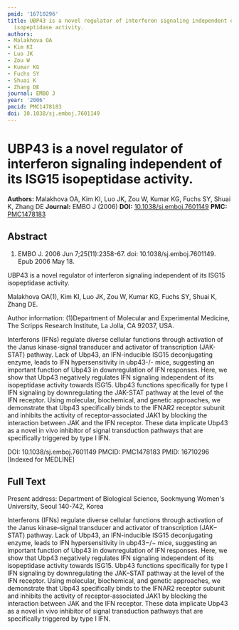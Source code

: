 ```yaml
---
pmid: '16710296'
title: UBP43 is a novel regulator of interferon signaling independent of its ISG15
  isopeptidase activity.
authors:
- Malakhova OA
- Kim KI
- Luo JK
- Zou W
- Kumar KG
- Fuchs SY
- Shuai K
- Zhang DE
journal: EMBO J
year: '2006'
pmcid: PMC1478183
doi: 10.1038/sj.emboj.7601149
---
```


# UBP43 is a novel regulator of interferon signaling independent of its ISG15 isopeptidase activity.
**Authors:** Malakhova OA, Kim KI, Luo JK, Zou W, Kumar KG, Fuchs SY, Shuai K, Zhang DE
**Journal:** EMBO J (2006)
**DOI:** [10.1038/sj.emboj.7601149](https://doi.org/10.1038/sj.emboj.7601149)
**PMC:** [PMC1478183](https://www.ncbi.nlm.nih.gov/pmc/articles/PMC1478183/)

## Abstract

1. EMBO J. 2006 Jun 7;25(11):2358-67. doi: 10.1038/sj.emboj.7601149. Epub 2006
May  18.

UBP43 is a novel regulator of interferon signaling independent of its ISG15 
isopeptidase activity.

Malakhova OA(1), Kim KI, Luo JK, Zou W, Kumar KG, Fuchs SY, Shuai K, Zhang DE.

Author information:
(1)Department of Molecular and Experimental Medicine, The Scripps Research 
Institute, La Jolla, CA 92037, USA.

Interferons (IFNs) regulate diverse cellular functions through activation of the 
Janus kinase-signal transducer and activator of transcription (JAK-STAT) 
pathway. Lack of Ubp43, an IFN-inducible ISG15 deconjugating enzyme, leads to 
IFN hypersensitivity in ubp43-/- mice, suggesting an important function of Ubp43 
in downregulation of IFN responses. Here, we show that Ubp43 negatively 
regulates IFN signaling independent of its isopeptidase activity towards ISG15. 
Ubp43 functions specifically for type I IFN signaling by downregulating the 
JAK-STAT pathway at the level of the IFN receptor. Using molecular, biochemical, 
and genetic approaches, we demonstrate that Ubp43 specifically binds to the 
IFNAR2 receptor subunit and inhibits the activity of receptor-associated JAK1 by 
blocking the interaction between JAK and the IFN receptor. These data implicate 
Ubp43 as a novel in vivo inhibitor of signal transduction pathways that are 
specifically triggered by type I IFN.

DOI: 10.1038/sj.emboj.7601149
PMCID: PMC1478183
PMID: 16710296 [Indexed for MEDLINE]

## Full Text

Present address: Department of Biological Science, Sookmyung Women's University, Seoul 140-742, Korea

Interferons (IFNs) regulate diverse cellular functions through activation of the Janus kinase–signal transducer and activator of transcription (JAK–STAT) pathway. Lack of Ubp43, an IFN-inducible ISG15 deconjugating enzyme, leads to IFN hypersensitivity in ubp43−/− mice, suggesting an important function of Ubp43 in downregulation of IFN responses. Here, we show that Ubp43 negatively regulates IFN signaling independent of its isopeptidase activity towards ISG15. Ubp43 functions specifically for type I IFN signaling by downregulating the JAK–STAT pathway at the level of the IFN receptor. Using molecular, biochemical, and genetic approaches, we demonstrate that Ubp43 specifically binds to the IFNAR2 receptor subunit and inhibits the activity of receptor-associated JAK1 by blocking the interaction between JAK and the IFN receptor. These data implicate Ubp43 as a novel in vivo inhibitor of signal transduction pathways that are specifically triggered by type I IFN.
